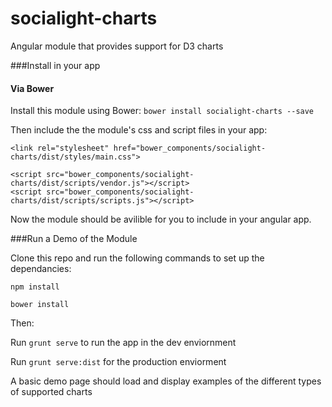 socialight-charts
=================

Angular module that provides support for D3 charts

###Install in your app

#### Via Bower

Install this module using Bower: `bower install socialight-charts --save`  

Then include the the module's css and script files in your app: 
```
<link rel="stylesheet" href="bower_components/socialight-charts/dist/styles/main.css">

<script src="bower_components/socialight-charts/dist/scripts/vendor.js"></script>
<script src="bower_components/socialight-charts/dist/scripts/scripts.js"></script>
```

Now the module should be avilible for you to include in your angular app.

###Run a Demo of the Module

Clone this repo and run the following commands to set up the dependancies:

`npm install`  

`bower install`

Then:

Run `grunt serve` to run the app in the dev enviornment

Run `grunt serve:dist` for the production enviorment

A basic demo page should load and display examples of the different types of supported charts
